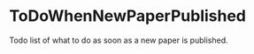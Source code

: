 ToDoWhenNewPaperPublished
=========================

Todo list of what to do as soon as a new paper is published.
